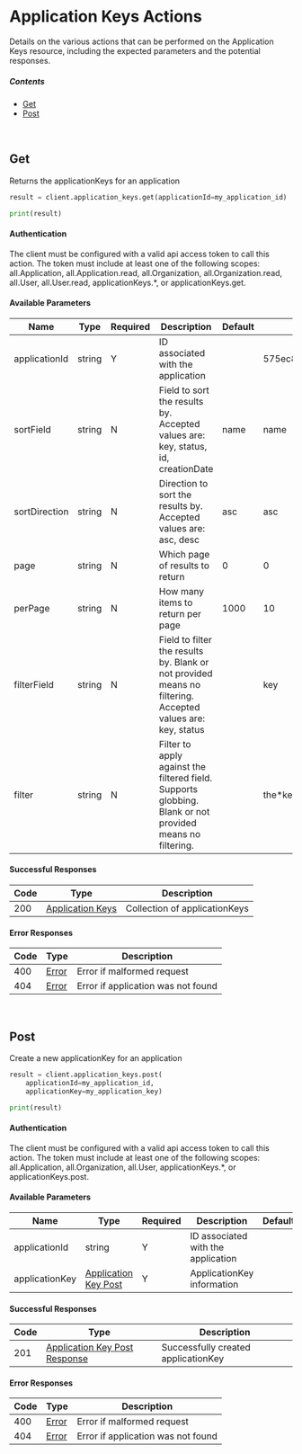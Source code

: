 # Application Keys Actions

Details on the various actions that can be performed on the
Application Keys resource, including the expected
parameters and the potential responses.

##### Contents

*   [Get](#get)
*   [Post](#post)

<br/>

## Get

Returns the applicationKeys for an application

```python
result = client.application_keys.get(applicationId=my_application_id)

print(result)
```

#### Authentication
The client must be configured with a valid api access token to call this
action. The token must include at least one of the following scopes:
all.Application, all.Application.read, all.Organization, all.Organization.read, all.User, all.User.read, applicationKeys.*, or applicationKeys.get.

#### Available Parameters

| Name | Type | Required | Description | Default | Example |
| ---- | ---- | -------- | ----------- | ------- | ------- |
| applicationId | string | Y | ID associated with the application |  | 575ec8687ae143cd83dc4a97 |
| sortField | string | N | Field to sort the results by. Accepted values are: key, status, id, creationDate | name | name |
| sortDirection | string | N | Direction to sort the results by. Accepted values are: asc, desc | asc | asc |
| page | string | N | Which page of results to return | 0 | 0 |
| perPage | string | N | How many items to return per page | 1000 | 10 |
| filterField | string | N | Field to filter the results by. Blank or not provided means no filtering. Accepted values are: key, status |  | key |
| filter | string | N | Filter to apply against the filtered field. Supports globbing. Blank or not provided means no filtering. |  | the*key |

#### Successful Responses

| Code | Type | Description |
| ---- | ---- | ----------- |
| 200 | [Application Keys](_schemas.md#application-keys) | Collection of applicationKeys |

#### Error Responses

| Code | Type | Description |
| ---- | ---- | ----------- |
| 400 | [Error](_schemas.md#error) | Error if malformed request |
| 404 | [Error](_schemas.md#error) | Error if application was not found |

<br/>

## Post

Create a new applicationKey for an application

```python
result = client.application_keys.post(
    applicationId=my_application_id,
    applicationKey=my_application_key)

print(result)
```

#### Authentication
The client must be configured with a valid api access token to call this
action. The token must include at least one of the following scopes:
all.Application, all.Organization, all.User, applicationKeys.*, or applicationKeys.post.

#### Available Parameters

| Name | Type | Required | Description | Default | Example |
| ---- | ---- | -------- | ----------- | ------- | ------- |
| applicationId | string | Y | ID associated with the application |  | 575ec8687ae143cd83dc4a97 |
| applicationKey | [Application Key Post](_schemas.md#application-key-post) | Y | ApplicationKey information |  | [Application Key Post Example](_schemas.md#application-key-post-example) |

#### Successful Responses

| Code | Type | Description |
| ---- | ---- | ----------- |
| 201 | [Application Key Post Response](_schemas.md#application-key-post-response) | Successfully created applicationKey |

#### Error Responses

| Code | Type | Description |
| ---- | ---- | ----------- |
| 400 | [Error](_schemas.md#error) | Error if malformed request |
| 404 | [Error](_schemas.md#error) | Error if application was not found |
